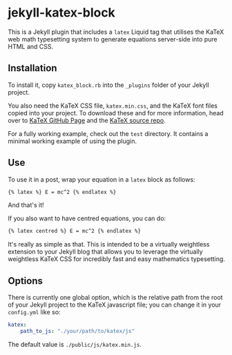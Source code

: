 jekyll-katex-block
==================

This is a Jekyll plugin that includes a `latex` Liquid tag that utilises the KaTeX web math typesetting system to generate equations server-side into pure HTML and CSS.

Installation
------------

To install it, copy `katex_block.rb` into the `_plugins` folder of your Jekyll project.

You also need the KaTeX CSS file, `katex.min.css`, and the KaTeX font files copied into your project. To download these and for more information, head over to [KaTeX GitHub Page](http://khan.github.io/KaTeX) and the [KaTeX source repo](https://github.com/Khan/KaTeX).

For a fully working example, check out the `test` directory. It contains a minimal working example of using the plugin.

Use
---

To use it in a post, wrap your equation in a `latex` block as follows:

```markdown
{% latex %} E = mc^2 {% endlatex %}
```

And that's it!

If you also want to have centred equations, you can do:

```markdown
{% latex centred %} E = mc^2 {% endlatex %}
```

It's really as simple as that. This is intended to be a virtually weightless extension to your Jekyll blog that allows you to leverage the virtually weightless KaTeX CSS for incredibly fast and easy mathematics typesetting.

Options
-------

There is currently one global option, which is the relative path from the root of your Jekyll project to the KaTeX javascript file; you can change it in your `config.yml` like so:

```yaml
katex:
    path_to_js: "./your/path/to/katex/js"
```

The default value is `./public/js/katex.min.js`.
